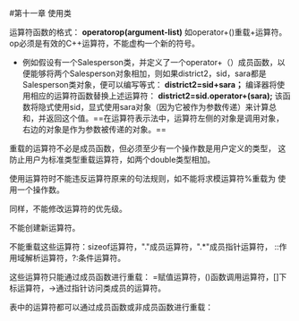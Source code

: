 #第十一章 使用类

 运算符函数的格式：
**operatorop(argument-list)** 
如operator+()重载+运算符。op必须是有效的C++运算符，不能虚构一个新的符号。

* 例如假设有一个Salesperson类，并定义了一个operator+（）成员函数，以便能够将两个Salesperson对象相加，则如果district2，sid，sara都是Salesperson类对象，便可以编写等式：
**district2=sid+sara；**
编译器将使用相应的运算符函数替换上述运算符：
**district2=sid.operator+(sara);**
该函数将隐式使用sid，显式使用sara对象（因为它被作为参数传递）来计算总和，并返回这个值。==在运算符表示法中，运算符左侧的对象是调用对象，右边的对象是作为参数被传递的对象。==

重载的运算符不必是成员函数，但必须至少有一个操作数是用户定义的类型，
这防止用户为标准类型重载运算符，如两个double类型相加。

使用运算符时不能违反运算符原来的句法规则，如不能将求模运算符%重载为
使用一个操作数。

同样，不能修改运算符的优先级。

不能创建新运算符。

不能重载这些运算符：sizeof运算符，"."成员运算符，".*"成员指针运算符，
::作用域解析运算符，?:条件运算符。

这些运算符只能通过成员函数进行重载：
=赋值运算符，()函数调用运算符，[]下标运算符，->通过指针访问类成员的运算符。

表中的运算符都可以通过成员函数或非成员函数进行重载：
